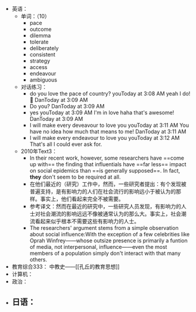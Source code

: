 - 英语：
	- 单词：（10）
		- pace
		- outcome
		- dilemma
		- tolerate
		- deliberately
		- consistent
		- strategy
		- access
		- endeavour
		- ambiguous
	- 对话练习：
		- do you love the pace of country?
		  youToday at 3:08 AM
		  yeah I do! 🙌
		  DanToday at 3:09 AM
		- Do you?
		  DanToday at 3:09 AM
		- yes
		  youToday at 3:09 AM
		  I'm in love haha that's awesome!
		  DanToday at 3:09 AM
		- I will make every deveavour to love you
		  youToday at 3:11 AM
		  You have no idea how much that means to me!
		  DanToday at 3:11 AM
		- I will make every endeavour to love you
		  youToday at 3:12 AM
		  That's all I could ever ask for.
	- 2010年Text3：
		- In their recent work, however, some researchers have ==come up with== the finding that influentials have ==far less== impact on social epidemics than ==is generally supposed==. In fact, **they** don't seem to be required at all.
		- 在他们最近的（研究）工作中，然而，一些研究者提出：有个发现被普遍支持，是有影响力的人们在社会流行的影响远小于被认为的那样。事实上，他们看起来完全不被需要。
		- 参考译文：然而在最近的研究中，一些研究人员发现，有影响力的人士对社会潮流的影响远远不像被通常认为的那么大。事实上，社会潮流看起来似乎根本不需要这些有影响力的人士。
		- The researchers' argument stems from a simple observation about social influence:With the exception of a few celebrities like Oprah Winfrey——whose outsize presence is primarily a funtion of media, not interpersonal, influence——even the most members of a population simply don't interact with that many others.
- 教育综合333： 中教史——[[孔丘的教育思想]]
- 计算机：
- 政治：
- 日语：
	-
